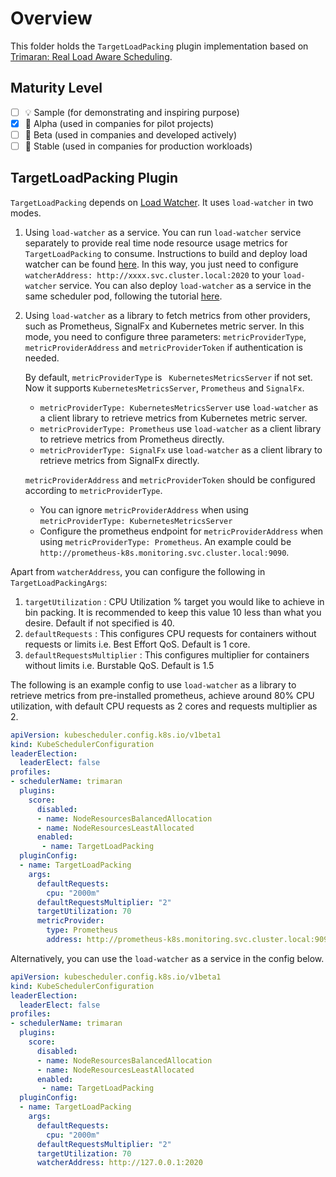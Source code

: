 # Overview

This folder holds the `TargetLoadPacking` plugin implementation based on [Trimaran: Real Load Aware Scheduling](https://github.com/kubernetes-sigs/scheduler-plugins/blob/master/kep/61-Trimaran-real-load-aware-scheduling).

## Maturity Level

<!-- Check one of the values: Sample, Alpha, Beta, GA -->

- [ ] 💡 Sample (for demonstrating and inspiring purpose)
- [x] 👶 Alpha (used in companies for pilot projects)
- [ ] 👦 Beta (used in companies and developed actively)
- [ ] 👨 Stable (used in companies for production workloads)

## TargetLoadPacking Plugin
`TargetLoadPacking` depends on [Load Watcher](https://github.com/paypal/load-watcher).
It uses `load-watcher` in two modes.
1. Using `load-watcher` as a service.
   You can run `load-watcher` service separately to provide real time node resource usage metrics for `TargetLoadPacking` to consume.
   Instructions to build and deploy load watcher can be found [here](https://github.com/paypal/load-watcher/blob/master/README.md).
   In this way, you just need to configure `watcherAddress: http://xxxx.svc.cluster.local:2020` to your `load-watcher` service. You can 
   also deploy `load-watcher` as a service in the same scheduler pod, 
   following the tutorial [here](https://medium.com/paypal-engineering/real-load-aware-scheduling-in-kubernetes-with-trimaran-a8efe14d51e2).
   
2. Using `load-watcher` as a library to fetch metrics from other providers, such as Prometheus, SignalFx and Kubernetes metric server.
   In this mode, you need to configure three parameters: `metricProviderType`, `metricProviderAddress` and `metricProviderToken` if authentication is needed.

   By default, `metricProviderType` is ` KubernetesMetricsServer` if not set. Now it supports `KubernetesMetricsServer`, `Prometheus` and `SignalFx`.
    - `metricProviderType: KubernetesMetricsServer` use `load-watcher` as a client library to retrieve metrics from Kubernetes metric
      server.
    - `metricProviderType: Prometheus` use `load-watcher` as a client library to retrieve metrics from Prometheus directly.
    - `metricProviderType: SignalFx` use `load-watcher` as a client library to retrieve metrics from SignalFx directly.

   `metricProviderAddress` and `metricProviderToken` should be configured according to `metricProviderType`.
    - You can ignore `metricProviderAddress` when using `metricProviderType: KubernetesMetricsServer`
    - Configure the prometheus endpoint for `metricProviderAddress` when using `metricProviderType: Prometheus`.
      An example could be `http://prometheus-k8s.monitoring.svc.cluster.local:9090`.

Apart from `watcherAddress`, you can configure the following in `TargetLoadPackingArgs`:

1) `targetUtilization` : CPU Utilization % target you would like to achieve in bin packing. It is recommended to keep this value 10 less than what you desire. Default if not specified is 40.
2) `defaultRequests` : This configures CPU requests for containers without requests or limits i.e. Best Effort QoS. Default is 1 core.
3) `defaultRequestsMultiplier` : This configures multiplier for containers without limits i.e. Burstable QoS. Default is 1.5

The following is an example config to use `load-watcher` as a library to retrieve metrics from pre-installed prometheus, achieve around 80% CPU utilization, with default CPU requests as 2 cores and requests multiplier as 2.

```yaml
apiVersion: kubescheduler.config.k8s.io/v1beta1
kind: KubeSchedulerConfiguration
leaderElection:
  leaderElect: false
profiles:
- schedulerName: trimaran
  plugins:
    score:
      disabled:
      - name: NodeResourcesBalancedAllocation
      - name: NodeResourcesLeastAllocated
      enabled:
       - name: TargetLoadPacking
  pluginConfig:
  - name: TargetLoadPacking
    args:
      defaultRequests:
        cpu: "2000m"
      defaultRequestsMultiplier: "2"
      targetUtilization: 70
      metricProvider: 
        type: Prometheus
        address: http://prometheus-k8s.monitoring.svc.cluster.local:9090
```

Alternatively, you can use the `load-watcher` as a service in the config below.

```yaml
apiVersion: kubescheduler.config.k8s.io/v1beta1
kind: KubeSchedulerConfiguration
leaderElection:
  leaderElect: false
profiles:
- schedulerName: trimaran
  plugins:
    score:
      disabled:
      - name: NodeResourcesBalancedAllocation
      - name: NodeResourcesLeastAllocated
      enabled:
       - name: TargetLoadPacking
  pluginConfig:
  - name: TargetLoadPacking
    args:
      defaultRequests:
        cpu: "2000m"
      defaultRequestsMultiplier: "2"
      targetUtilization: 70
      watcherAddress: http://127.0.0.1:2020
```